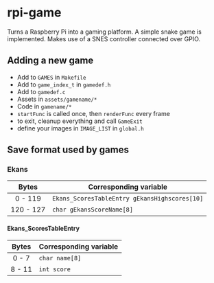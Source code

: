 # rpi-game

Turns a Raspberry Pi into a gaming platform. A simple snake game is implemented.
Makes use of a SNES controller connected over GPIO.

## Adding a new game

 * Add to `GAMES` in `Makefile`
 * Add to `game_index_t` in `gamedef.h`
 * Add to `gamedef.c`
 * Assets in `assets/gamename/*`
 * Code in `gamename/*`
 * `startFunc` is called once, then `renderFunc` every frame
 * to exit, cleanup everything and call `GameExit`
 * define your images in `IMAGE_LIST` in `global.h`

## Save format used by games

### Ekans

| Bytes     | Corresponding variable                            |
|:---------:| ------------------------------------------------- |
| 0 - 119   | `Ekans_ScoresTableEntry gEkansHighscores[10]`     |
| 120 - 127 | `char gEkansScoreName[8]`                         |

#### Ekans_ScoresTableEntry

| Bytes     | Corresponding variable                            |
|:---------:| ------------------------------------------------- |
| 0 - 7     | `char name[8]`                                    |
| 8 - 11    | `int score`                                       |
